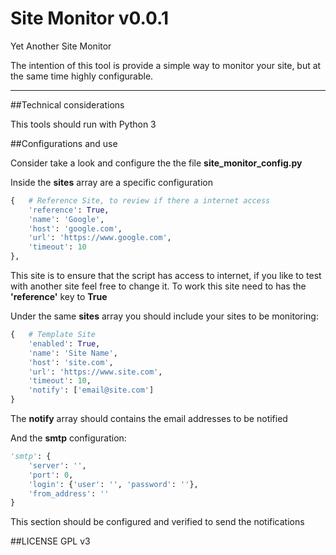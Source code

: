 # Site Monitor v0.0.1

Yet Another Site Monitor

The intention of this tool is provide a simple way to monitor your site, but at the same time highly configurable.

----------

##Technical considerations

This tools should run with Python 3

##Configurations and use

Consider take a look and configure the the file **site_monitor_config.py**

Inside the **sites** array are a specific configuration

```python
{	# Reference Site, to review if there a internet access
	'reference': True,
	'name': 'Google',
	'host': 'google.com', 
	'url': 'https://www.google.com', 
	'timeout': 10
},
```
This site is to ensure that the script has access to internet, if you like to test with another site feel free to change it.
To work this site need to has the **'reference'** key to **True**

Under the same **sites** array you should include your sites to be monitoring:

```python
{	# Template Site
	'enabled': True,
	'name': 'Site Name',
	'host': 'site.com', 
	'url': 'https://www.site.com', 
	'timeout': 10,
	'notify': ['email@site.com']
}
```
The **notify** array should contains the email addresses to be notified

And the **smtp** configuration:
```python
'smtp': {
	'server': '',
	'port': 0,
	'login': {'user': '', 'password': ''},
	'from_address': ''
}
```
This section should be configured and verified to send the notifications

##LICENSE
GPL v3
